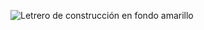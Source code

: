 ![Letrero de construcción en fondo amarillo](https://thumbs.dreamstime.com/z/letrero-de-la-construcci%C3%B3n-en-fondo-amarillo-33971542.jpg?w=992)
